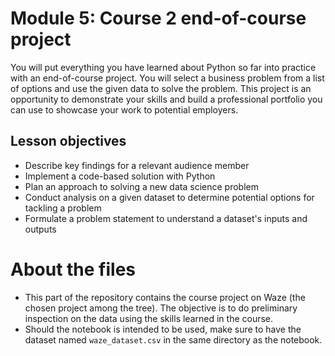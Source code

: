 # Module 5: Course 2 end-of-course project

You will put everything you have learned about Python so far into practice with an end-of-course project. You will select a business problem from a list of options and use the given data to solve the problem. This project is an opportunity to demonstrate your skills and build a professional portfolio you can use to showcase your work to potential employers. 

## Lesson objectives
* Describe key findings for a relevant audience member
* Implement a code-based solution with Python
* Plan an approach to solving a new data science problem
* Conduct analysis on a given dataset to determine potential options for tackling a problem
* Formulate a problem statement to understand a dataset's inputs and outputs

# About the files

* This part of the repository contains the course project on Waze (the chosen project among the tree). The objective is to do preliminary inspection on the data using the skills learned in the course.
* Should the notebook is intended to be used, make sure to have the dataset named ```waze_dataset.csv``` in the same directory as the notebook.
